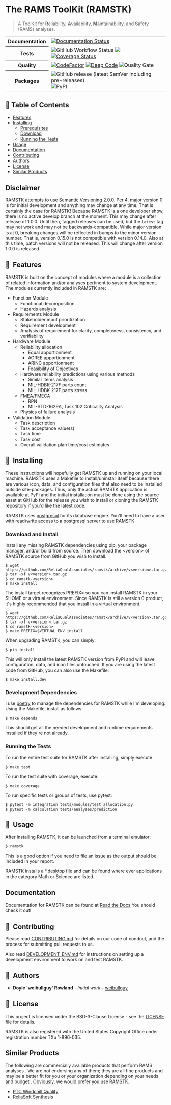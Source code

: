 # The RAMS ToolKit (RAMSTK)
> A ToolKit for **R**eliability, **A**vailability, **M**aintainability, and
> **S**afety (RAMS) analyses.

<table>
    <tr>
        <th>Documentation</th>
        <td>
            <a href='https://ramstk.readthedocs.io/en/latest/?badge=latest'><img src='https://readthedocs.org/projects/ramstk/badge/?version=latest' alt='Documentation Status' /></a>
        </td>
    </tr>
    <tr>
        <th>Tests</th>
        <td>
        <img alt="GitHub Workflow Status" src="https://img.shields.io/github/workflow/status/ReliaQualAssociates/ramstk/RAMSTK%20Test%20Suite?label=Build%20%26%20Test">
        <a href="https://codecov.io/gh/ReliaQualAssociates/ramstk"><img src="https://codecov.io/gh/ReliaQualAssociates/ramstk/branch/master/graph/badge.svg?token=sFOa7EjZAg"/></a>
        <a href='https://coveralls.io/github/ReliaQualAssociates/ramstk?branch=master'><img src='https://coveralls.io/repos/github/ReliaQualAssociates/ramstk/badge.svg?branch=master' alt='Coverage Status' /></a>
    </td>
    </tr>
    <tr>
        <th>Quality</th>
        <td>
            <a href="https://www.codefactor.io/repository/github/reliaqualassociates/ramstk"><img src="https://www.codefactor.io/repository/github/reliaqualassociates/ramstk/badge" alt="CodeFactor" /></a>
            <a href="https://www.deepcode.ai/app/gh/ReliaQualAssociates/ramstk/_/dashboard?utm_content=gh%2FReliaQualAssociates%2Framstk"><img alt="Deep Code" src="https://www.deepcode.ai/api/gh/badge?key=eyJhbGciOiJIUzI1NiIsInR5cCI6IkpXVCJ9.eyJwbGF0Zm9ybTEiOiJnaCIsIm93bmVyMSI6IlJlbGlhUXVhbEFzc29jaWF0ZXMiLCJyZXBvMSI6InJhbXN0ayIsImluY2x1ZGVMaW50IjpmYWxzZSwiYXV0aG9ySWQiOjI1MTA4LCJpYXQiOjE2MDkxMzcwNTl9.R5P6VLkyK1LK6Jc5PjJ8QrLRq6zNuVxnzdjZCJbH7_k"></a>
            <img alt="Quality Gate" src="https://sonarcloud.io/api/project_badges/measure?project=ReliaQualAssociates_ramstk&metric=alert_status">
        </td>
    </tr>
    <tr>
        <th>Packages</th>
        <td>
            <img alt="GitHub release (latest SemVer including pre-releases)" src="https://img.shields.io/github/v/release/ReliaQualAssociates/ramstk?include_prereleases&label=GitHub%20Release">
            <img alt="PyPI" src="https://img.shields.io/pypi/v/ramstk?label=PyPi%20Release">
        </td>
    </tr>
</table>

## 🚩 Table of Contents
- [Features](#-features)
- [Installing](#-installing)
    - [Prerequisites](#prerequisites)
    - [Download](#download)
    - [Running the Tests](#running-the-tests)
- [Usage](#-usage)
- [Documentation](#documentation)
- [Contributing](#-contributing)
- [Authors](#-authors)
- [License](#-license)
- [Similar Products](#similar-products)

## Disclaimer

RAMSTK attempts to use [Semantic Versioning](https://semver.org/) 2.0.0.  Per
4, major version 0 is for initial development and anything may change at
any time.  That is certainly the case for RAMSTK!  Because RAMSTK is a one
developer show, there is no active develop branch at the moment.  This may
change after release of 1.0.0.  Until then, tagged releases can be used, but
the `latest` tag may not work and may not be backwards-compatible.  While major
version is at 0, breaking changes will be reflected in bumps to the minor
version number.  That is, version 0.15.0 is not compatible with version 0.14.0.
Also at this time, patch versions will not be released.  This will change after
version 1.0.0 is released.

## 🎨&nbsp; Features

RAMSTK is built on the concept of modules where a module is a collection of
 related information and/or analyses pertinent to system development.  The
  modules currently included in RAMSTK are:

* Function Module
  - Functional decomposition
  - Hazards analysis
* Requirements Module
  - Stakeholder input prioritization
  - Requirement development
  - Analysis of requirement for clarity, completeness, consistency, and verifiability
* Hardware Module
  - Reliability allocation
      - Equal apportionment
      - AGREE apportionment
      - ARINC apportionment
      - Feasibility of Objectives
  - Hardware reliability predictions using various methods
      - Similar items analysis
      - MIL-HDBK-217F parts count
      - MIL-HDBK-217F parts stress
  - FMEA/FMECA
      - RPN
      - MIL-STD-1629A, Task 102 Criticality Analysis
  - Physics of failure analysis
* Validation Module
  - Task description
  - Task acceptance value(s)
  - Task time
  - Task cost
  - Overall validation plan time/cost estimates

## 💾&nbsp; Installing

These instructions will hopefully get RAMSTK up and running on your local
machine.  RAMSTK uses a Makefile to install/uninstall itself because there are
various icon, data, and configuration files that also need to be installed
outside site-packages.  Thus, only the actual RAMSTK application is available
at PyPi and the initial installation must be done using the source asset at
GitHub for the release you wish to install or cloning the RAMSTK repository if
you'd like the latest code.

RAMSTK uses [postgresql](https://www.postgresql.org/) for its database
 engine.  You'll need to have a user with read/write access to a postgresql
  server to use RAMSTK.

### Download and Install

Install any missing RAMSTK dependencies using pip, your package manager, and/or
build from source.  Then download the \<version> of RAMSTK source from GitHub
you wish to install.

```shell
$ wget https://github.com/ReliaQualAssociates/ramstk/archive/v<version>.tar.gz
$ tar -xf v<version>.tar.gz
$ cd ramstk-<version>
$ make install
```

The install target recognizes PREFIX=<non-default install path> so you can
 install RAMSTK in your $HOME or a virtual environment.  Since RAMSTK is
  still a version 0 product, it's highly recommended that you install in a
   virtual environment.

```shell
$ wget https://github.com/ReliaQualAssociates/ramstk/archive/v<version>.tar.gz
$ tar -xf v<version>.tar.gz
$ cd ramstk-<version>
$ make PREFIX=$VIRTUAL_ENV install
```

When upgrading RAMSTK, you can simply:

```shell
$ pip install
```

This will only install the latest RAMSTK version from PyPi and will leave
configuration, data, and icon files untouched.  If you are using the latest
code from GitHub, you can also use the Makefile:

```shell
$ make install.dev
```

### Development Dependencies

I use [poetry](https://github.com/python-poetry/poetry) to manage the
dependencies for RAMSTK while I'm developing.  Using the Makefile, install as
follows:

```shell
$ make depends
```

This should get all the needed development and runtime requirements installed
if they're not already.

### Running the Tests

To run the entire test suite for RAMSTK after installing, simply execute:

```shell
$ make test
```

To run the test suite with coverage, execute:

```shell
$ make coverage
```

To run specific tests or groups of tests, use pytest:

```shell
$ pytest -m integration tests/modules/test_allocation.py
$ pytest -m calculation tests/analyses/prediction
```

## 🔨&nbsp; Usage

After installing RAMSTK, it can be launched from a terminal emulator:

```
$ ramstk
```

This is a good option if you need to file an issue as the output should be
 included in your report.

RAMSTK installs a *.desktop file and can be found where ever applications in
 the category Math or Science are listed.

## Documentation

Documentation for RAMSTK can be found at [Read the Docs](https://ramstk.readthedocs.io/en/latest) You should check it out!

## 💬&nbsp; Contributing

Please read [CONTRIBUTING.md](https://github.com/ReliaQualAssociates/ramstk/tree/develop/docs/CONTRIBUTING.md) for details on our code of conduct, and the process for submitting pull requests to us.

Also read [DEVELOPMENT_ENV.md](https://github.com/ReliaQualAssociates/ramstk/tree/develop/docs/DEVELOPMENT_ENV.md) for instructions on setting up a development environment to work on and test RAMSTK.

## 🍞&nbsp; Authors

* **Doyle 'weibullguy' Rowland** - *Initial work* - [weibullguy](https://github.com/weibullguy)

## 📜&nbsp; License
This project is licensed under the BSD-3-Clause License - see the [LICENSE](https://github.com/ReliaQualAssociates/ramstk/blob/develop/LICENSE) file for details.

RAMSTK is also registered with the United States Copyright Office under
 registration number TXu 1-896-035.

## Similar Products

The following are commercially available products that perform RAMS analyses
.  We are not endorsing any of them; they are all fine products and may be a
 better fit for you or your organization depending on your needs and budget
 .  Obviously, we would prefer you use RAMSTK.

* [PTC Windchill Quality](https://www.ptc.com/en/products/plm/capabilities/quality)
* [ReliaSoft Synthesis](https://www.reliasoft.com/products)
